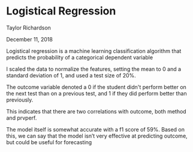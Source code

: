 # Logistical Regression

Taylor Richardson

December 11, 2018

Logistical regression is a machine learning classification algorithm that predicts the probability of a categorical dependent variable

I scaled the data to normalize the features, setting the mean to 0 and a standard deviation of 1, and used a test size of 20%.


The outcome variable denoted a 0 if the student didn't perform better on the next test than on a previous test, and 1 if they did perform better than previously.


This indicates that there are two correlations with outcome, both method and prvperf. 

The model itself is somewhat accurate with a f1 score of 59%. Based on this, we can say that the model isn’t very effective at predicting outcome, but could be useful for forecasting

